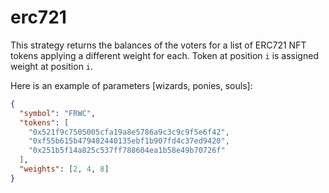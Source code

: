 # erc721

This strategy returns the balances of the voters for a list of ERC721 NFT tokens applying a different weight for each.
Token at position `i` is assigned weight at position `i`.

Here is an example of parameters [wizards, ponies, souls]:

```json
{
  "symbol": "FRWC",
  "tokens": [
    "0x521f9c7505005cfa19a8e5786a9c3c9c9f5e6f42",
    "0xf55b615b479482440135ebf1b907fd4c37ed9420",
    "0x251b5f14a825c537ff788604ea1b58e49b70726f"
  ],
  "weights": [2, 4, 8]
}
```
